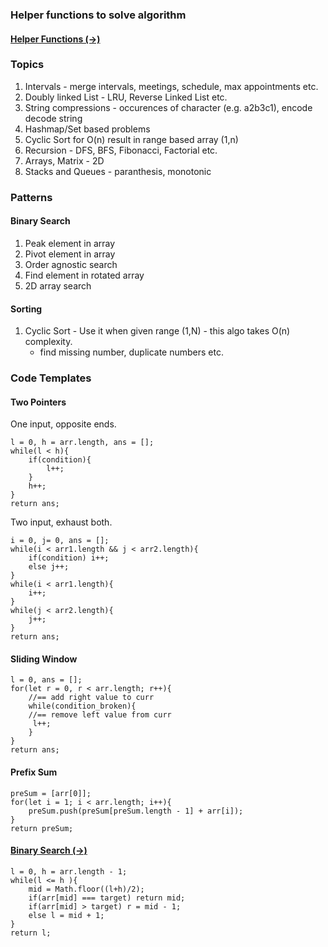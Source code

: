 ### Helper functions to solve algorithm

#### [Helper Functions (->)](maths.md)

### Topics

1. Intervals - merge intervals, meetings, schedule, max appointments etc.
2. Doubly linked List - LRU, Reverse Linked List etc.
3. String compressions - occurences of character (e.g. a2b3c1), encode decode string
4. Hashmap/Set based problems
5. Cyclic Sort for O(n) result in range based array (1,n)
6. Recursion - DFS, BFS, Fibonacci, Factorial etc.
7. Arrays, Matrix - 2D
8. Stacks and Queues - paranthesis, monotonic

### Patterns

#### Binary Search

1. Peak element in array
2. Pivot element in array
3. Order agnostic search
4. Find element in rotated array
5. 2D array search

#### Sorting

1. Cyclic Sort - Use it when given range (1,N) - this algo takes O(n) complexity.
   - find missing number, duplicate numbers etc.

### Code Templates

#### Two Pointers

One input, opposite ends.

```
l = 0, h = arr.length, ans = [];
while(l < h){
    if(condition){
        l++;
    }
    h++;
}
return ans;
```

Two input, exhaust both.

```
i = 0, j= 0, ans = [];
while(i < arr1.length && j < arr2.length){
    if(condition) i++;
    else j++;
}
while(i < arr1.length){
    i++;
}
while(j < arr2.length){
    j++;
}
return ans;
```

#### Sliding Window

```
l = 0, ans = [];
for(let r = 0, r < arr.length; r++){
    //== add right value to curr
    while(condition_broken){
    //== remove left value from curr
     l++;
    }
}
return ans;
```

#### Prefix Sum

```
preSum = [arr[0]];
for(let i = 1; i < arr.length; i++){
    preSum.push(preSum[preSum.length - 1] + arr[i]);
}
return preSum;
```

#### [Binary Search (->)](../Searching/BinarySearch/index.js)

```
l = 0, h = arr.length - 1;
while(l <= h ){
    mid = Math.floor((l+h)/2);
    if(arr[mid] === target) return mid;
    if(arr[mid] > target) r = mid - 1;
    else l = mid + 1;
}
return l;
```
